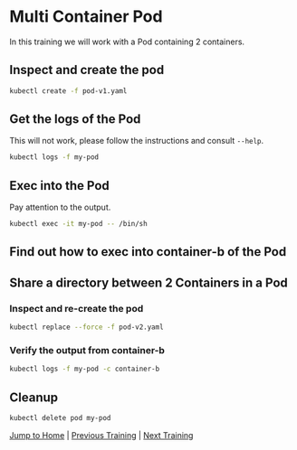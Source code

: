 # Multi Container Pod

In this training we will work with a Pod containing 2 containers.

## Inspect and create the pod

```bash
kubectl create -f pod-v1.yaml
```

## Get the logs of the Pod

This will not work, please follow the instructions and consult `--help`.

```bash
kubectl logs -f my-pod
```

## Exec into the Pod

Pay attention to the output.

```bash
kubectl exec -it my-pod -- /bin/sh
```

## Find out how to exec into container-b of the Pod

## Share a directory between 2 Containers in a Pod

### Inspect and re-create the pod

```bash
kubectl replace --force -f pod-v2.yaml
```

### Verify the output from container-b

```bash
kubectl logs -f my-pod -c container-b
```

## Cleanup

```bash
kubectl delete pod my-pod
```

[Jump to Home](../README.md) | [Previous Training](../03_commands-and-args/README.md) | [Next Training](../05_replicasets/README.md)